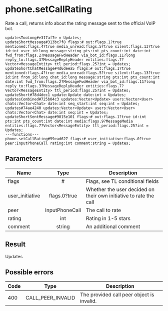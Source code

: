 # phone.setCallRating
Rate a call, returns info about the rating message sent to the official VoIP bot.

```
updatesTooLong#e317af7e = Updates;
updateShortMessage#313bc7f8 flags:# out:flags.1?true mentioned:flags.4?true media_unread:flags.5?true silent:flags.13?true id:int user_id:long message:string pts:int pts_count:int date:int fwd_from:flags.2?MessageFwdHeader via_bot_id:flags.11?long reply_to:flags.3?MessageReplyHeader entities:flags.7?Vector<MessageEntity> ttl_period:flags.25?int = Updates;
updateShortChatMessage#4d6deea5 flags:# out:flags.1?true mentioned:flags.4?true media_unread:flags.5?true silent:flags.13?true id:int from_id:long chat_id:long message:string pts:int pts_count:int date:int fwd_from:flags.2?MessageFwdHeader via_bot_id:flags.11?long reply_to:flags.3?MessageReplyHeader entities:flags.7?Vector<MessageEntity> ttl_period:flags.25?int = Updates;
updateShort#78d4dec1 update:Update date:int = Updates;
updatesCombined#725b04c3 updates:Vector<Update> users:Vector<User> chats:Vector<Chat> date:int seq_start:int seq:int = Updates;
updates#74ae4240 updates:Vector<Update> users:Vector<User> chats:Vector<Chat> date:int seq:int = Updates;
updateShortSentMessage#9015e101 flags:# out:flags.1?true id:int pts:int pts_count:int date:int media:flags.9?MessageMedia entities:flags.7?Vector<MessageEntity> ttl_period:flags.25?int = Updates;
---functions---
phone.setCallRating#59ead627 flags:# user_initiative:flags.0?true peer:InputPhoneCall rating:int comment:string = Updates;
```

## Parameters
| Name | Type | Description |
| ---- | :----: | ----------- |
| flags | # | Flags, see TL conditional fields |
| user_initiative | flags.0?true | Whether the user decided on their own initiative to rate the call |
| peer | InputPhoneCall | The call to rate |
| rating | int | Rating in 1-5 stars |
| comment | string | An additional comment |


## Result
Updates

## Possible errors
| Code | Type | Description |
| ---- | :----: | ----------- |
| 400 | CALL_PEER_INVALID | The provided call peer object is invalid. |

